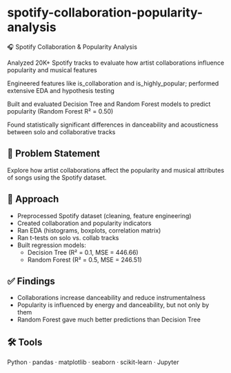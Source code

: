 # spotify-collaboration-popularity-analysis

🎧 Spotify Collaboration & Popularity Analysis

Analyzed 20K+ Spotify tracks to evaluate how artist collaborations influence popularity and musical features

Engineered features like is_collaboration and is_highly_popular; performed extensive EDA and hypothesis testing

Built and evaluated Decision Tree and Random Forest models to predict popularity (Random Forest R² = 0.50)

Found statistically significant differences in danceability and acousticness between solo and collaborative tracks

## 📌 Problem Statement
Explore how artist collaborations affect the popularity and musical attributes of songs using the Spotify dataset.

## 🧠 Approach
- Preprocessed Spotify dataset (cleaning, feature engineering)
- Created collaboration and popularity indicators
- Ran EDA (histograms, boxplots, correlation matrix)
- Ran t-tests on solo vs. collab tracks
- Built regression models:
  - Decision Tree (R² = 0.1, MSE = 446.66)
  - Random Forest (R² = 0.5, MSE = 246.51)

## ✅ Findings
- Collaborations increase danceability and reduce instrumentalness
- Popularity is influenced by energy and danceability, but not only by them
- Random Forest gave much better predictions than Decision Tree

## 🛠 Tools
Python · pandas · matplotlib · seaborn · scikit-learn · Jupyter


